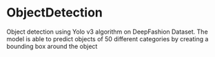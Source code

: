 # ObjectDetection
Object detection using Yolo v3 algorithm on DeepFashion Dataset. The model is able to predict objects of 50 different categories by creating a bounding box around the object

